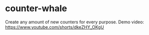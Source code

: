 # counter-whale
Create any amount of new counters for every purpose.
Demo video: https://www.youtube.com/shorts/dkeZHY_OKgU
